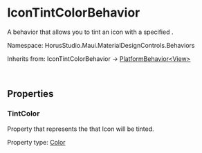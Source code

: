 # IconTintColorBehavior

A behavior that allows you to tint an icon with a specified .

Namespace: HorusStudio.Maui.MaterialDesignControls.Behaviors

Inherits from: IconTintColorBehavior → [PlatformBehavior&lt;View&gt;](https://learn.microsoft.com/en-us/dotnet/api/microsoft.maui.controls.platformbehavior-1)

<br>

## Properties

### <a id="properties-tintcolor"/>**TintColor**

Property that represents the  that Icon will be tinted.

Property type: [Color](https://learn.microsoft.com/en-us/dotnet/api/microsoft.maui.graphics.color)<br>

<br>
